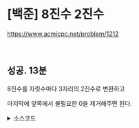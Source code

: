 # [백준] 8진수 2진수

https://www.acmicpc.net/problem/1212

<br>

## 성공. 13분

8진수를 자릿수마다 3자리의 2진수로 변환하고

마지막에 앞쪽에서 불필요한 0을 제거해주면 된다.

<details><summary>소스코드</summary>

```java
import java.io.*;
import java.util.*;

public class Main {

    void solution() throws Exception {
        BufferedReader br = new BufferedReader(new InputStreamReader(System.in));

        Queue<Integer> result = new LinkedList<>();
        br.readLine().chars()
                .map(a -> a - '0')
                .forEach(a -> {
                    for (int digit = 4; digit > 0; digit /= 2) {
                        result.add(a / digit);
                        a %= digit;
                    }
                });
        while (!result.isEmpty() && result.peek() == 0) {
            result.poll();
        }

        StringBuilder sb = new StringBuilder();
        if (result.isEmpty()) {
            sb.append(0);
        } else {
            while (!result.isEmpty()) {
                sb.append(result.poll());
            }
        }
        System.out.println(sb.toString());

        br.close();
    }

    public static void main(String[] args) throws Exception {
        new Main().solution();
    }
}
```

</details>